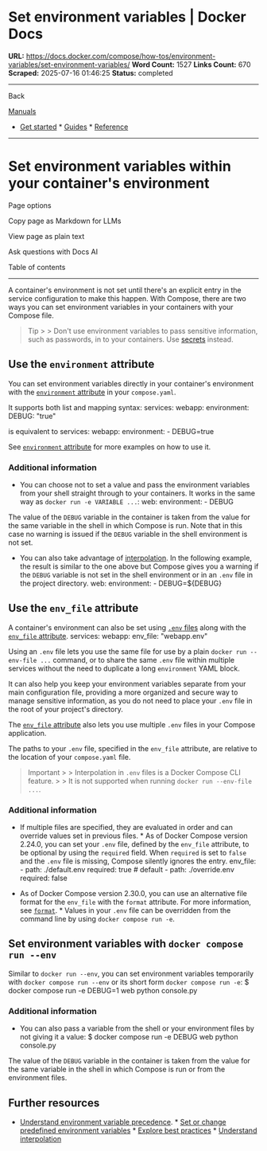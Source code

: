 # Set environment variables | Docker Docs

**URL:** https://docs.docker.com/compose/how-tos/environment-variables/set-environment-variables/
**Word Count:** 1527
**Links Count:** 670
**Scraped:** 2025-07-16 01:46:25
**Status:** completed

---

Back

[Manuals](https://docs.docker.com/manuals/)

  * [Get started](https://docs.docker.com/get-started/)   * [Guides](https://docs.docker.com/guides/)   * [Reference](https://docs.docker.com/reference/)

* * *

# Set environment variables within your container's environment

Page options

Copy page as Markdown for LLMs

View page as plain text

Ask questions with Docs AI

Table of contents

* * *

A container's environment is not set until there's an explicit entry in the service configuration to make this happen. With Compose, there are two ways you can set environment variables in your containers with your Compose file.

> Tip >  > Don't use environment variables to pass sensitive information, such as passwords, in to your containers. Use [secrets](https://docs.docker.com/compose/how-tos/use-secrets/) instead.

## Use the `environment` attribute

You can set environment variables directly in your container's environment with the [`environment` attribute](https://docs.docker.com/reference/compose-file/services/#environment) in your `compose.yaml`.

It supports both list and mapping syntax:               services:       webapp:         environment:           DEBUG: "true"

is equivalent to               services:       webapp:         environment:           - DEBUG=true

See [`environment` attribute](https://docs.docker.com/reference/compose-file/services/#environment) for more examples on how to use it.

### Additional information

  * You can choose not to set a value and pass the environment variables from your shell straight through to your containers. It works in the same way as `docker run -e VARIABLE ...`:                  web:           environment:             - DEBUG

The value of the `DEBUG` variable in the container is taken from the value for the same variable in the shell in which Compose is run. Note that in this case no warning is issued if the `DEBUG` variable in the shell environment is not set.

  * You can also take advantage of [interpolation](https://docs.docker.com/compose/how-tos/environment-variables/variable-interpolation/#interpolation-syntax). In the following example, the result is similar to the one above but Compose gives you a warning if the `DEBUG` variable is not set in the shell environment or in an `.env` file in the project directory.                  web:           environment:             - DEBUG=${DEBUG}

## Use the `env_file` attribute

A container's environment can also be set using [`.env` files](https://docs.docker.com/compose/how-tos/environment-variables/variable-interpolation/#env-file) along with the [`env_file` attribute](https://docs.docker.com/reference/compose-file/services/#env_file).               services:       webapp:         env_file: "webapp.env"

Using an `.env` file lets you use the same file for use by a plain `docker run --env-file ...` command, or to share the same `.env` file within multiple services without the need to duplicate a long `environment` YAML block.

It can also help you keep your environment variables separate from your main configuration file, providing a more organized and secure way to manage sensitive information, as you do not need to place your `.env` file in the root of your project's directory.

The [`env_file` attribute](https://docs.docker.com/reference/compose-file/services/#env_file) also lets you use multiple `.env` files in your Compose application.

The paths to your `.env` file, specified in the `env_file` attribute, are relative to the location of your `compose.yaml` file.

> Important >  > Interpolation in `.env` files is a Docker Compose CLI feature. >  > It is not supported when running `docker run --env-file ...`.

### Additional information

  * If multiple files are specified, they are evaluated in order and can override values set in previous files.   * As of Docker Compose version 2.24.0, you can set your `.env` file, defined by the `env_file` attribute, to be optional by using the `required` field. When `required` is set to `false` and the `.env` file is missing, Compose silently ignores the entry.                  env_file:           - path: ./default.env             required: true # default           - path: ./override.env             required: false

  * As of Docker Compose version 2.30.0, you can use an alternative file format for the `env_file` with the `format` attribute. For more information, see [`format`](https://docs.docker.com/reference/compose-file/services/#format).   * Values in your `.env` file can be overridden from the command line by using `docker compose run -e`.

## Set environment variables with `docker compose run --env`

Similar to `docker run --env`, you can set environment variables temporarily with `docker compose run --env` or its short form `docker compose run -e`:               $ docker compose run -e DEBUG=1 web python console.py     

### Additional information

  * You can also pass a variable from the shell or your environment files by not giving it a value:                  $ docker compose run -e DEBUG web python console.py         

The value of the `DEBUG` variable in the container is taken from the value for the same variable in the shell in which Compose is run or from the environment files.

## Further resources

  * [Understand environment variable precedence](https://docs.docker.com/compose/how-tos/environment-variables/envvars-precedence/).   * [Set or change predefined environment variables](https://docs.docker.com/compose/how-tos/environment-variables/envvars/)   * [Explore best practices](https://docs.docker.com/compose/how-tos/environment-variables/best-practices/)   * [Understand interpolation](https://docs.docker.com/compose/how-tos/environment-variables/variable-interpolation/)